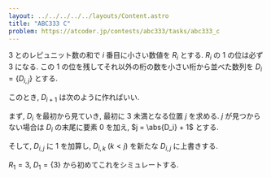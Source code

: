 ```yaml
---
layout: ../../../../../layouts/Content.astro
title: "ABC333 C"
problem: https://atcoder.jp/contests/abc333/tasks/abc333_c
---
```

$3$ とのレピュニット数の和で $i$ 番目に小さい数値を $R_i$ とする. $R_i$ の $1$ の位は必ず $3$ になる. この $1$ の位を残してそれ以外の桁の数を小さい桁から並べた数列を $D_i = \{ D_{i,j} \}$ とする.

このとき, $D_{i+1}$ は次のように作ればいい.

まず, $D_i$ を最初から見ていき, 最初に $3$ 未満となる位置 $j$ を求める. $j$ が見つからない場合は $D_i$ の末尾に要素 $0$ を加え, $j = \abs{D_i} + 1$ とする.

そして, $D_{i,j}$ に $1$ を加算し, $D_{i,k}$ ($k \lt j$) を新たな $D_{i,j}$ に上書きする.

$R_1 = 3$, $D_1 = \{ 3 \}$ から初めてこれをシミュレートする.

